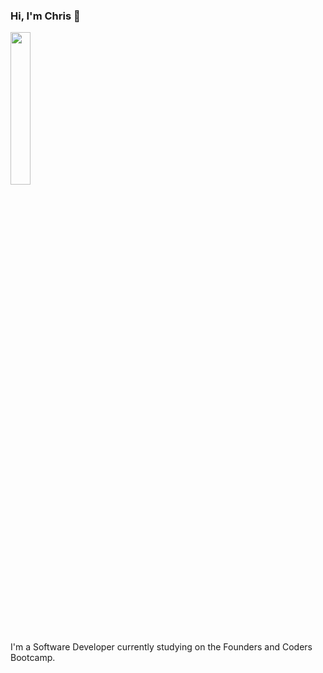 ### Hi, I'm Chris 👋
<img src="https://github.com/chriscotimms/chriscotimms/assets/4311214/3e009d37-54c3-4d46-8a7c-fbcc0f241089" width="25%">
<br>
I'm a Software Developer currently studying on the Founders and Coders Bootcamp.




<!--
**chriscotimms/chriscotimms** is a ✨ _special_ ✨ repository because its `README.md` (this file) appears on your GitHub profile.

Here are some ideas to get you started:

- 🔭 I’m currently working on ...
- 🌱 I’m currently learning ...
- 👯 I’m looking to collaborate on ...
- 🤔 I’m looking for help with ...
- 💬 Ask me about ...
- 📫 How to reach me: ...
- 😄 Pronouns: ...
- ⚡ Fun fact: ...
-->
